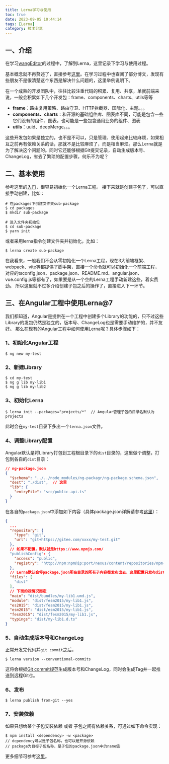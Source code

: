 ```yaml
---
title: Lerna学习与使用
toc: true
date: 2023-09-05 10:44:14
tags: [Lerna]
category: 技术分享
---
```

## 一、介绍
在学习[wangEditor](https://doautumn.github.io/2023/09/01/wangEditor%E5%AD%A6%E4%B9%A0%E4%B8%8E%E4%BD%BF%E7%94%A8/)的过程中，了解到Lerna，这里记录下学习与使用过程。

基本概念就不再赘述了，直接参考[这里](https://lerna.js.org/)。在学习过程中也查阅了部分博文，发现有些朋友不是很清楚这个东西是解决什么问题的，这里举例说明下。

在一个成熟的开发团队中，往往比较注重代码的积累、复用、共享，单就前端来说，一般会积累如下几个开发包：frame、components、charts、utils等等
- **frame**：路由复用策略、路由守卫、HTTP拦截器、国际化、主题。。。
- **components、charts**：和开源的基础组件库、图表库不同，可能是包含一些它们没有的组件、图表，也可能是一些包含通用业务的组件、图表
- **utils**：uuid、deepMerge。。。

这些开发包如果是独立的，也不是不可以，只是管理、使用起来比较麻烦，如果相互之前再有依赖关系的话，那就不是比较麻烦了，而是相当麻烦。那么Lerna就是为了解决这个问题的。同时它还能够根据Git提交记录，自动生成版本号、ChangeLog，省去了繁琐的配置步骤，何乐不为呢？
## 二、基本使用
参考这里的[入门](https://lerna.js.org/docs/getting-started)，很容易初始化一个Lerna工程。
接下来就是创建子包了，可以直接手动创建，比如：
```shell
# 在packages下创建文件夹sub-package
$ cd packages
$ mkdir sub-package
       
# 进入文件夹初始包
$ cd sub-package
$ yarn init
```
或者采用lerna指令创建文件夹并初始化，比如：
```shell
$ lerna create sub-package
```
在我看来，一般我们不会从零初始化一个Lerna工程，现在3大前端框架、webpack、vite等都提供了脚手架，直接一个命令就可以初始化一个前端工程，对应的tsconfig.json、package.json、README.md、angular.json、vue.config.js等都有了，如果要是从一个空的Lerna工程手动新建这些，着实费劲。
所以这里就不过多介绍创建子包之后的操作了，直接进入下一环节。
## 三、在Angular工程中使用Lerna@7
我们都知道，Angular是提供在一个工程中创建多个Library的功能的，只不过这些Library的发包仍然是独立的，版本号、ChangeLog也是需要手动维护的，并不友好。
那么在现有的Angular工程中如何使用Lerna呢？具体步骤如下：
### 1、初始化Angular工程
```shell
$ ng new my-test
```
### 2、新建Library
```shell
$ cd my-test
$ ng g lib my-lib1
$ ng g lib my-lib2
```
### 3、初始化Lerna
```shell
$ lerna init --packages="projects/*"  // Angular管理子包的目录名默认为projects
```
此时会在`my-test`目录下多出一个`lerna.json`文件。
### 4、调整Library配置
Angular默认是将Library打包到工程根目录下的`dist`目录的，这里做个调整，打包到各自的`dist`目录：
```json
// ng-package.json
{
  "$schema": "../../node_modules/ng-packagr/ng-package.schema.json",
  "dest": "./dist",  // 这里
  "lib": {
    "entryFile": "src/public-api.ts"
  }
}
```
在各自的`package.json`中添加如下内容（具体package.json详解请参考[这里](https://blog.csdn.net/qq_45492057/article/details/115318557)）：
```json
{
  ...
  "repository": {
    "type": "git",
    "url": "git+https://gitee.com/xxxx/my-test.git"
  },
  // 如果不配置，默认就是https://www.npmjs.com/
  "publishConfig": {
    "access": "public",
    "registry": "http://npm:npm@ip:port/nexus/content/repositories/npm-repo/"
  },
  // Lerna默认会将package.json所在目录的所有子内容都发布出去，这里配置只发布dist目录下的内容
  "files": [
    "dist"
  ],
  // 下面的视情况而定
  "main": "dist/bundles/my-lib1.umd.js",
  "module": "dist/fesm2015/my-lib1.js",
  "es2015": "dist/fesm2015/my-lib1.js",
  "esm2015": "dist/esm2015/my-lib1.js",
  "fesm2015": "dist/fesm2015/my-lib1.js",
  "typings": "dist/my-lib1.d.ts"
}
```
### 5、自动生成版本号和ChangeLog
正常开发完代码并`git commit`之后，
```shell
$ lerna version --conventional-commits
```
这将会根据[Git commit规范](https://doautumn.github.io/2023/01/11/%E5%85%B3%E4%BA%8Ecommitlint%E5%92%8Chusky%E7%9A%84%E5%AE%89%E8%A3%85%E5%92%8C%E4%BD%BF%E7%94%A8/#3%E3%80%81%E5%B8%B8%E7%94%A8%E7%9A%84commit-message%E7%9A%84%E7%B1%BB%E5%9E%8B)生成版本号和ChangeLog，同时会生成Tag并一起推送到远程Git仓。
### 6、发布
```shell
$ lerna publish from-git --yes
```
### 7、安装依赖
如果只想给某个子包安装依赖 或者 子包之间有依赖关系，可通过如下命令实现：
```shell
$ npm install <dependency> -w <package>
// dependency可以是子包名称，也可以是开源依赖
// package为目标子包名称，是子包的package.json中的name值
```
更多细节可参考[这里](https://lerna.js.org/docs/legacy-package-management)。